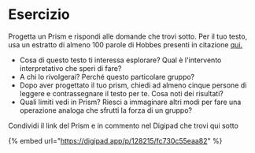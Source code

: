 # Esercizio

Progetta un Prism e rispondi alle domande che trovi sotto. Per il tuo testo, usa un estratto di almeno 100 parole di Hobbes presenti in citazione [qui.](http://www.ladeleuziana.org/wp-content/uploads/2018/12/SzendyIT.pdf)

* Cosa di questo testo ti interessa esplorare? Qual è l'intervento interpretativo che speri di fare?
* A chi lo rivolgerai? Perché questo particolare gruppo?&#x20;
* Dopo aver progettato il tuo prism, chiedi ad almeno cinque persone di leggere e contrassegnare il testo per te. Cosa noti dei risultati?&#x20;
* Quali limiti vedi in Prism? Riesci a immaginare altri modi per fare una operazione analoga che sfrutti la forza di un gruppo?

Condividi il link del Prism e in commento nel Digipad che trovi qui sotto&#x20;

{% embed url="https://digipad.app/p/128215/fc730c55eaa82" %}
